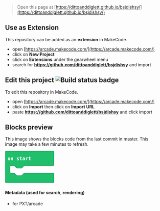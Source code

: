  


> Open this page at [https://dittoanddiglett.github.io/bsjdishsy/](https://dittoanddiglett.github.io/bsjdishsy/)

## Use as Extension

This repository can be added as an **extension** in MakeCode.

* open [https://arcade.makecode.com/](https://arcade.makecode.com/)
* click on **New Project**
* click on **Extensions** under the gearwheel menu
* search for **https://github.com/dittoanddiglett/bsjdishsy** and import

## Edit this project ![Build status badge](https://github.com/dittoanddiglett/bsjdishsy/workflows/MakeCode/badge.svg)

To edit this repository in MakeCode.

* open [https://arcade.makecode.com/](https://arcade.makecode.com/)
* click on **Import** then click on **Import URL**
* paste **https://github.com/dittoanddiglett/bsjdishsy** and click import

## Blocks preview

This image shows the blocks code from the last commit in master.
This image may take a few minutes to refresh.

![A rendered view of the blocks](https://github.com/dittoanddiglett/bsjdishsy/raw/master/.github/makecode/blocks.png)

#### Metadata (used for search, rendering)

* for PXT/arcade
<script src="https://makecode.com/gh-pages-embed.js"></script><script>makeCodeRender("{{ site.makecode.home_url }}", "{{ site.github.owner_name }}/{{ site.github.repository_name }}");</script>
